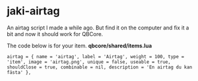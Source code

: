 # jaki-airtag

An airtag script I made a while ago. But find it on the computer and fix it a bit and now it should work for QBCore.


The code below is for your item. **qbcore/shared/items.lua**

```
airtag = { name = 'airtag', label = 'Airtag', weight = 100, type = 'item', image = 'airtag.png', unique = false, useable = true, shouldClose = true, combinable = nil, description = 'En airtag du kan fästa' },
